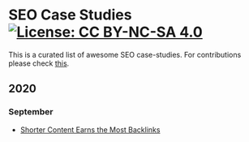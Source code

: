 # SEO Case Studies [![License: CC BY-NC-SA 4.0](https://licensebuttons.net/l/by-nc-sa/4.0/80x15.png)](https://creativecommons.org/licenses/by-nc-sa/4.0/)

This is a curated list of awesome SEO case-studies. For contributions please check [this](https://github.com/awesome-seo-tools/seo-browser-extensions/blob/master/CONTRIBUTIONS.md).

## 2020

### September

 - [Shorter Content Earns the Most Backlinks](https://www.searchenginejournal.com/shorter-content-earns-the-most-backlinks-study-says/380267/)


